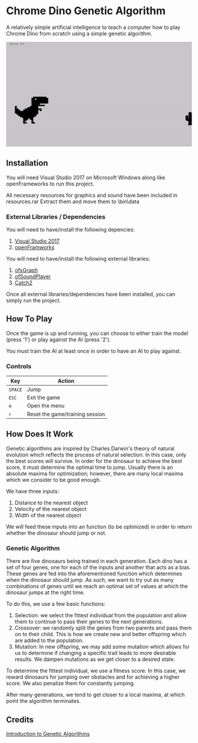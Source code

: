 # Chrome Dino Genetic Algorithm

A relatively simple artificial intelligence to teach a computer how to play Chrome Dino from scratch using a simple genetic algorithm.

![](dino_demo.gif)

## Installation

You will need Visual Studio 2017 on Microsoft Windows along like openFrameworks to run this project.

All necessary resources for graphics and sound have been included in resources.rar
Extract them and move them to \bin\data

### External Libraries / Dependencies

You will need to have/install the following depencies:

1. [Visual Studio 2017](https://visualstudio.microsoft.com/)
2. [openFramworks](https://openframeworks.cc/)

You will need to have/install the following external libraries:

1. [ofxGraph](https://github.com/TetsuakiBaba/ofxGraph)
2. [ofSoundPlayer](https://openframeworks.cc/ofBook/chapters/sound.html)
3. [Catch2](https://github.com/catchorg/Catch2)

Once all external libraries/dependencies have been installed, you can simply run the project.

## How To Play

Once the game is up and running, you can choose to either train the model (press '1') or play against the AI (press '2').

You must train the AI at least once in order to have an AI to play against.

### Controls

| Key      | Action                                                      |
|----------|-------------------------------------------------------------|
| `SPACE`  | Jump                                                        |
| `ESC`    | Exit the game												 |
| `m`      | Open the menu                                               |
| `r`      | Reset the game/training session                             |

## How Does It Work

Genetic algorithms are inspired by Charles Darwin's theory of natural evolution which reflects the process of natural selection. In this case, only the best scores will survive.
In order for the dinosaur to achieve the best score, it must determine the optimal time to jump. Usually there is an absolute maxima for optimization; however, there are many local maxima which we consider to be good enough.

We have three inputs: 

1. Distance to the nearest object
2. Velocity of the nearest object
3. Width of the nearest object

We will feed these inputs into an function (to be optimized) in order to return whether the dinosaur should jump or not.

### Genetic Algorithm

There are five dinosaurs being trained in each generation. Each dino has a set of four genes, one for each of the inputs and another that acts as a bias.
These genes are fed into the aforementioned function which determines when the dinosaur should jump. As such, we want to try out as many combinations of genes until we reach an optimal set of values at which the dinosaur jumps at the right time.

To do this, we use a few basic functions: 

1. Selection: we select the fittest individual from the population and allow them to continue to pass their genes to the next generations.
2. Crossover: we randomly split the genes from two parents and pass them on to their child. This is how we create new and better offspring which are added to the population.
3. Mutation: In new offspring, we may add some mutation which allows for us to determine if changing a specific trait leads to more desirable results. We dampen mutations as we get closer to a desired state.

To determine the fittest individual, we use a fitness score. In this case, we reward dinosaurs for jumping over obstacles and for achieving a higher score. We also penalize them for constantly jumping.

After many generations, we tend to get closer to a local maxima, at which point the algorithm terminates.

## Credits

[Introduction to Genetic Algorithms](https://towardsdatascience.com/introduction-to-genetic-algorithms-including-example-code-e396e98d8bf3)